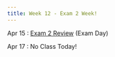 ```yaml
---
title: Week 12 - Exam 2 Week!
---
```


Apr 15 
: [Exam 2 Review](https://rmshksu.github.io/stat225_spring2025/classes/e2r-225-spr25.html) (Exam Day)

Apr 17
: No Class Today!
